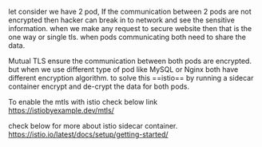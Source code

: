 let consider we have 2 pod, If the communication between 2 pods are not encrypted then hacker can break in to network and see the sensitive information. when we make any request to secure website then that is the one way or single tls. when pods communicating both need to share the data.

Mutual TLS ensure the communication between both pods are encrypted. 
but when we use different type of pod like MySQL or Nginx both have different encryption algorithm. to solve this ==istio== by running a sidecar container encrypt and de-crypt the data for both pods.


To enable the mtls with istio check below link
https://istiobyexample.dev/mtls/

check below for more about istio sidecar container.
https://istio.io/latest/docs/setup/getting-started/